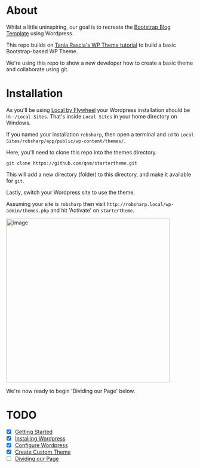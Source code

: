 # About

Whilst a little uninspiring, our goal is to recreate the [Bootstrap Blog Template](http://getbootstrap.com/examples/blog/) using Wordpress.

This repo builds on [Tania Rascia's WP Theme tutorial](https://www.taniarascia.com/developing-a-wordpress-theme-from-scratch/) to build a basic Bootstrap-based WP Theme.

We're using this repo to show a new developer how to create a basic theme and collaborate using git.

# Installation

As you'll be using [Local by Flywheel](https://localbyflywheel.com/) your Wordpress installation should be in `~/Local Sites`. That's inside `Local Sites` in your home directory on Windows.

If you named your installation `robsharp`, then open a terminal and `cd` to `Local Sites/robsharp/app/public/wp-content/themes/`.

Here, you'll need to clone this repo into the themes directory.

`git clone https://github.com/qnm/startertheme.git`

This will add a new directory (folder) to this directory, and make it available for `git`.

Lastly, switch your Wordpress site to use the theme.

Assuming your site is `robsharp` then visit `http://robsharp.local/wp-admin/themes.php` and hit 'Activate' on `startertheme`.

<img width="438" alt="image" src="https://user-images.githubusercontent.com/5343/72327471-4928db80-3705-11ea-9951-a3ad13632e9a.png">

We're now ready to begin 'Dividing our Page' below.

# TODO

- [x] [Getting Started](https://www.taniarascia.com/developing-a-wordpress-theme-from-scratch/#getting-started-the-design)
- [x] [Installing Wordpress](https://www.taniarascia.com/developing-a-wordpress-theme-from-scratch/#installing-wordpress)
- [x] [Configure Wordpress](https://www.taniarascia.com/developing-a-wordpress-theme-from-scratch/#configure-wordpress)
- [x] [Create Custom Theme](https://www.taniarascia.com/developing-a-wordpress-theme-from-scratch/#creating-your-custom-theme)
- [ ] [Dividing our Page](https://www.taniarascia.com/developing-a-wordpress-theme-from-scratch/#dividing-your-page-into-sections)
